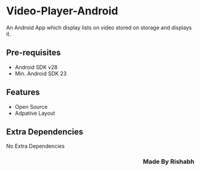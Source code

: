 # Video-Player-Android
An Android App which display lists on video stored on storage and displays it.

Pre-requisites
--------------
- Android SDK v28
- Min. Android SDK 23

Features
-------
- Open Source
- Adpative Layout

Extra Dependencies
----------------
No Extra Dependencies


<h3 align="right">Made By Rishabh</h3>
